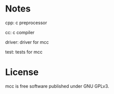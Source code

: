# Notes
cpp: c preprocessor

cc: c compiler

driver: driver for mcc

test: tests for mcc

# License
mcc is free software published under GNU GPLv3.
